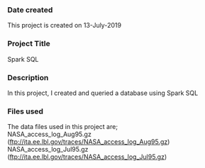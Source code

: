 ### Date created
This project is created on 13-July-2019

### Project Title
Spark SQL

### Description
In this project, I created and queried a database using Spark SQL

### Files used
The data files used in this project are; <Br>
NASA_access_log_Aug95.gz (ftp://ita.ee.lbl.gov/traces/NASA_access_log_Aug95.gz) <Br>
NASA_access_log_Jul95.gz (ftp://ita.ee.lbl.gov/traces/NASA_access_log_Jul95.gz) <Br>


 

